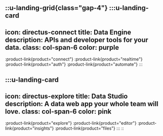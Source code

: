 ::u-landing-grid{class="gap-4"}
  :::u-landing-card
  ---
  icon: directus-connect
  title: Data Engine
  description: APIs and developer tools for your data.
  class: col-span-6
  color: purple
  ---
  :product-link{product="connect"} :product-link{product="realtime"} :product-link{product="auth"} :product-link{product="automate"}
  :::
  
  :::u-landing-card
  ---
  icon: directus-explore
  title: Data Studio
  description: A data web app your whole team will love.
  class: col-span-6
  color: pink
  ---
  :product-link{product="explore"} :product-link{product="editor"} :product-link{product="insights"} :product-link{product="files"}
  :::
::
